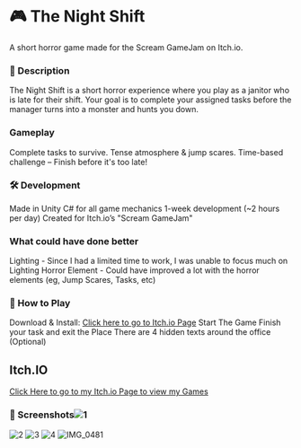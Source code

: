 # 🎮 The Night Shift
A short horror game made for the Scream GameJam on Itch.io.

### 📝 Description
The Night Shift is a short horror experience where you play as a janitor who is late for their shift. Your goal is to complete your assigned tasks before the manager turns into a monster and hunts you down.

### Gameplay
 Complete tasks to survive.
 Tense atmosphere & jump scares.
 Time-based challenge – Finish before it's too late!

### 🛠️ Development
Made in Unity
C# for all game mechanics
1-week development (~2 hours per day)
Created for Itch.io’s "Scream GameJam"

### What could have done better
Lighting - Since I had a limited time to work, I was unable to focus much on Lighting
Horror Element - Could have improved a lot with the horror elements (eg, Jump Scares, Tasks, etc)

### 🚀 How to Play
Download & Install: [Click here to go to Itch.io Page](https://specklez.itch.io/the-night-shift)
Start The Game
Finish your task and exit the Place
There are 4 hidden texts around the office (Optional)

## Itch.IO 
[Click Here to go to my Itch.io Page to view my Games](https://specklez.itch.io/)


### 📸 Screenshots![1](https://github.com/user-attachments/assets/081d0698-786e-4323-8d4c-6222cb870de9)
![2](https://github.com/user-attachments/assets/30ed1a8f-fab7-4642-9251-97502475a45e)
![3](https://github.com/user-attachments/assets/a98cfdea-5e5a-4923-a8af-ba7b75604387)
![4](https://github.com/user-attachments/assets/2cf8074b-5f93-45be-90f0-5cab338a1cce)
![IMG_0481](https://github.com/user-attachments/assets/7557e216-5a9f-4f54-824c-a5d4d4da3b85)


